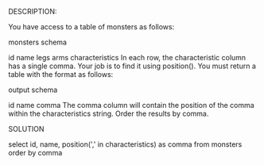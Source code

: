 DESCRIPTION:

You have access to a table of monsters as follows:

monsters schema

id
name
legs
arms
characteristics
In each row, the characteristic column has a single comma. Your job is to find it using position(). You must return a table with the format as follows:

output schema

id
name
comma
The comma column will contain the position of the comma within the characteristics string. Order the results by comma.

SOLUTION

select id, name, position(',' in characteristics) as comma
from monsters
order by comma
